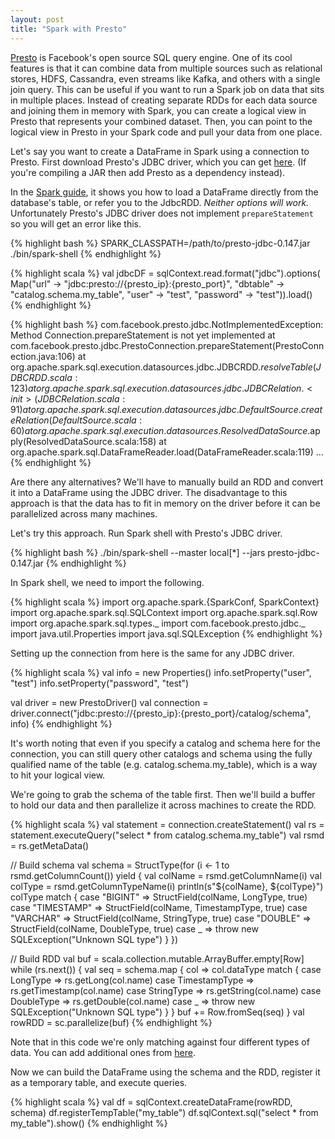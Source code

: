 ```yaml
---
layout: post
title: "Spark with Presto"
---
```


[Presto](https://prestodb.io/) is Facebook's open source SQL query engine.  One of its cool features is that it can combine data from multiple sources such as relational stores, HDFS, Cassandra, even streams like Kafka, and others with a single join query.  This can be useful if you want to run a Spark job on data that sits in multiple places.  Instead of creating separate RDDs for each data source and joining them in memory with Spark, you can create a logical view in Presto that represents your combined dataset.  Then, you can point to the logical view in Presto in your Spark code and pull your data from one place.

Let's say you want to create a DataFrame in Spark using a connection to Presto.  First download Presto's JDBC driver, which you can get [here](https://prestodb.io/docs/current/installation/jdbc.html).  (If you're compiling a JAR then add Presto as a dependency instead).  

In the [Spark guide](http://spark.apache.org/docs/latest/sql-programming-guide.html#jdbc-to-other-databases), it shows you how to load a DataFrame directly from the database's table, or refer you to the JdbcRDD.  *Neither options will work.*  Unfortunately Presto's JDBC driver does not implement `prepareStatement` so you will get an error like this.

{% highlight bash %}
SPARK_CLASSPATH=/path/to/presto-jdbc-0.147.jar ./bin/spark-shell
{% endhighlight %}

{% highlight scala %}
val jdbcDF = sqlContext.read.format("jdbc").options(
     Map("url" -> "jdbc:presto://{presto_ip}:{presto_port}",
     "dbtable" -> "catalog.schema.my_table",
     "user" -> "test",
     "password" -> "test")).load()
{% endhighlight %}

{% highlight bash %}
com.facebook.presto.jdbc.NotImplementedException: Method Connection.prepareStatement is not yet implemented
    at com.facebook.presto.jdbc.PrestoConnection.prepareStatement(PrestoConnection.java:106)
    at org.apache.spark.sql.execution.datasources.jdbc.JDBCRDD$.resolveTable(JDBCRDD.scala:123)
    at org.apache.spark.sql.execution.datasources.jdbc.JDBCRelation.<init>(JDBCRelation.scala:91)
    at org.apache.spark.sql.execution.datasources.jdbc.DefaultSource.createRelation(DefaultSource.scala:60)
    at org.apache.spark.sql.execution.datasources.ResolvedDataSource$.apply(ResolvedDataSource.scala:158)
    at org.apache.spark.sql.DataFrameReader.load(DataFrameReader.scala:119)
    ...
{% endhighlight %}

Are there any alternatives?  We'll have to manually build an RDD and convert it into a DataFrame using the JDBC driver.  The disadvantage to this approach is that the data has to fit in memory on the driver before it can be parallelized across many machines.

Let's try this approach.  Run Spark shell with Presto's JDBC driver.

{% highlight bash %}
./bin/spark-shell --master local[*] --jars presto-jdbc-0.147.jar 
{% endhighlight %}

In Spark shell, we need to import the following.

{% highlight scala %}
import org.apache.spark.{SparkConf, SparkContext}
import org.apache.spark.sql.SQLContext
import org.apache.spark.sql.Row
import org.apache.spark.sql.types._
import com.facebook.presto.jdbc._
import java.util.Properties
import java.sql.SQLException
{% endhighlight %}

Setting up the connection from here is the same for any JDBC driver.

{% highlight scala %}
val info = new Properties()
info.setProperty("user", "test")
info.setProperty("password", "test")

val driver = new PrestoDriver()
val connection = driver.connect("jdbc:presto://{presto_ip}:{presto_port}/catalog/schema", info) 
{% endhighlight %}

It's worth noting that even if you specify a catalog and schema here for the connection, you can still query other catalogs and schema using the fully qualified name of the table (e.g. catalog.schema.my_table), which is a way to hit your logical view.

We're going to grab the schema of the table first.  Then we'll build a buffer to hold our data and then parallelize it across machines to create the RDD.

{% highlight scala %}
val statement = connection.createStatement()
val rs = statement.executeQuery("select * from catalog.schema.my_table")
val rsmd = rs.getMetaData()

// Build schema
val schema = StructType(for (i <- 1 to rsmd.getColumnCount()) yield {
    val colName = rsmd.getColumnName(i)
    val colType = rsmd.getColumnTypeName(i)
    println(s"${colName}, ${colType}")
    colType match {
        case "BIGINT" => StructField(colName, LongType, true)
        case "TIMESTAMP" => StructField(colName, TimestampType, true)
        case "VARCHAR" => StructField(colName, StringType, true)
        case "DOUBLE" => StructField(colName, DoubleType, true)
        case _ => throw new SQLException("Unknown SQL type")
    }
})

// Build RDD
val buf = scala.collection.mutable.ArrayBuffer.empty[Row]
while (rs.next()) {
    val seq = schema.map { col => 
        col.dataType match {
            case LongType => rs.getLong(col.name)
            case TimestampType => rs.getTimestamp(col.name)
            case StringType => rs.getString(col.name)
            case DoubleType => rs.getDouble(col.name)
            case _ => throw new SQLException("Unknown SQL type")
        }
    }
    buf += Row.fromSeq(seq)
}
val rowRDD = sc.parallelize(buf)
{% endhighlight %}

Note that in this code we're only matching against four different types of data.  You can add additional ones from [here](https://prestodb.io/docs/current/language/types.html).

Now we can build the DataFrame using the schema and the RDD, register it as a temporary table, and execute queries.

{% highlight scala %}
val df = sqlContext.createDataFrame(rowRDD, schema)
df.registerTempTable("my_table")
df.sqlContext.sql("select * from my_table").show()
{% endhighlight %}
